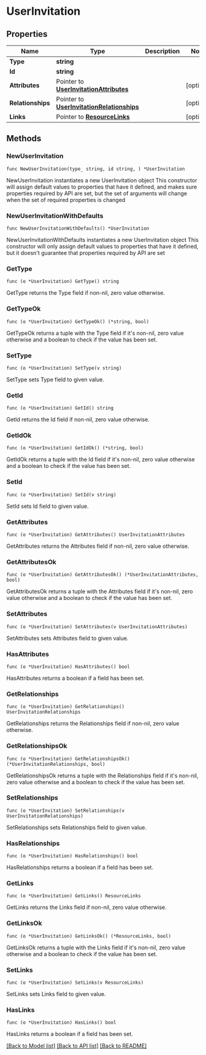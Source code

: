# UserInvitation

## Properties

Name | Type | Description | Notes
------------ | ------------- | ------------- | -------------
**Type** | **string** |  | 
**Id** | **string** |  | 
**Attributes** | Pointer to [**UserInvitationAttributes**](UserInvitationAttributes.md) |  | [optional] 
**Relationships** | Pointer to [**UserInvitationRelationships**](UserInvitationRelationships.md) |  | [optional] 
**Links** | Pointer to [**ResourceLinks**](ResourceLinks.md) |  | [optional] 

## Methods

### NewUserInvitation

`func NewUserInvitation(type_ string, id string, ) *UserInvitation`

NewUserInvitation instantiates a new UserInvitation object
This constructor will assign default values to properties that have it defined,
and makes sure properties required by API are set, but the set of arguments
will change when the set of required properties is changed

### NewUserInvitationWithDefaults

`func NewUserInvitationWithDefaults() *UserInvitation`

NewUserInvitationWithDefaults instantiates a new UserInvitation object
This constructor will only assign default values to properties that have it defined,
but it doesn't guarantee that properties required by API are set

### GetType

`func (o *UserInvitation) GetType() string`

GetType returns the Type field if non-nil, zero value otherwise.

### GetTypeOk

`func (o *UserInvitation) GetTypeOk() (*string, bool)`

GetTypeOk returns a tuple with the Type field if it's non-nil, zero value otherwise
and a boolean to check if the value has been set.

### SetType

`func (o *UserInvitation) SetType(v string)`

SetType sets Type field to given value.


### GetId

`func (o *UserInvitation) GetId() string`

GetId returns the Id field if non-nil, zero value otherwise.

### GetIdOk

`func (o *UserInvitation) GetIdOk() (*string, bool)`

GetIdOk returns a tuple with the Id field if it's non-nil, zero value otherwise
and a boolean to check if the value has been set.

### SetId

`func (o *UserInvitation) SetId(v string)`

SetId sets Id field to given value.


### GetAttributes

`func (o *UserInvitation) GetAttributes() UserInvitationAttributes`

GetAttributes returns the Attributes field if non-nil, zero value otherwise.

### GetAttributesOk

`func (o *UserInvitation) GetAttributesOk() (*UserInvitationAttributes, bool)`

GetAttributesOk returns a tuple with the Attributes field if it's non-nil, zero value otherwise
and a boolean to check if the value has been set.

### SetAttributes

`func (o *UserInvitation) SetAttributes(v UserInvitationAttributes)`

SetAttributes sets Attributes field to given value.

### HasAttributes

`func (o *UserInvitation) HasAttributes() bool`

HasAttributes returns a boolean if a field has been set.

### GetRelationships

`func (o *UserInvitation) GetRelationships() UserInvitationRelationships`

GetRelationships returns the Relationships field if non-nil, zero value otherwise.

### GetRelationshipsOk

`func (o *UserInvitation) GetRelationshipsOk() (*UserInvitationRelationships, bool)`

GetRelationshipsOk returns a tuple with the Relationships field if it's non-nil, zero value otherwise
and a boolean to check if the value has been set.

### SetRelationships

`func (o *UserInvitation) SetRelationships(v UserInvitationRelationships)`

SetRelationships sets Relationships field to given value.

### HasRelationships

`func (o *UserInvitation) HasRelationships() bool`

HasRelationships returns a boolean if a field has been set.

### GetLinks

`func (o *UserInvitation) GetLinks() ResourceLinks`

GetLinks returns the Links field if non-nil, zero value otherwise.

### GetLinksOk

`func (o *UserInvitation) GetLinksOk() (*ResourceLinks, bool)`

GetLinksOk returns a tuple with the Links field if it's non-nil, zero value otherwise
and a boolean to check if the value has been set.

### SetLinks

`func (o *UserInvitation) SetLinks(v ResourceLinks)`

SetLinks sets Links field to given value.

### HasLinks

`func (o *UserInvitation) HasLinks() bool`

HasLinks returns a boolean if a field has been set.


[[Back to Model list]](../README.md#documentation-for-models) [[Back to API list]](../README.md#documentation-for-api-endpoints) [[Back to README]](../README.md)


